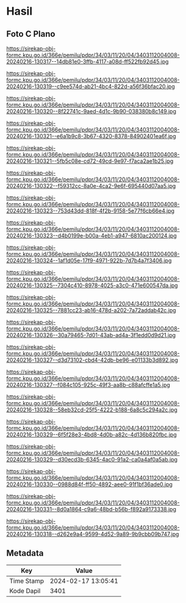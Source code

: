 # Hasil

## Foto C Plano

https://sirekap-obj-formc.kpu.go.id/366e/pemilu/pdpr/34/03/11/20/04/3403112004008-20240216-130317--14db81e0-3ffb-4117-a08d-ff522fb92d45.jpg

https://sirekap-obj-formc.kpu.go.id/366e/pemilu/pdpr/34/03/11/20/04/3403112004008-20240216-130319--c9ee574d-ab21-4bc4-822d-a56f36bfac20.jpg

https://sirekap-obj-formc.kpu.go.id/366e/pemilu/pdpr/34/03/11/20/04/3403112004008-20240216-130320--8f22741c-9aed-4d1c-9b90-038380b8c149.jpg

https://sirekap-obj-formc.kpu.go.id/366e/pemilu/pdpr/34/03/11/20/04/3403112004008-20240216-130321--e6a1b9c8-3b67-4320-8378-84902401ea6f.jpg

https://sirekap-obj-formc.kpu.go.id/366e/pemilu/pdpr/34/03/11/20/04/3403112004008-20240216-130321--5fb5c08e-cd72-49cd-9e97-f7aca2ae1b25.jpg

https://sirekap-obj-formc.kpu.go.id/366e/pemilu/pdpr/34/03/11/20/04/3403112004008-20240216-130322--f59312cc-8a0e-4ca2-9e6f-695440d07aa5.jpg

https://sirekap-obj-formc.kpu.go.id/366e/pemilu/pdpr/34/03/11/20/04/3403112004008-20240216-130323--753d43dd-818f-4f2b-9158-5e77f6cb66e4.jpg

https://sirekap-obj-formc.kpu.go.id/366e/pemilu/pdpr/34/03/11/20/04/3403112004008-20240216-130323--d4b0199e-b00a-4eb1-a947-6810ac200124.jpg

https://sirekap-obj-formc.kpu.go.id/366e/pemilu/pdpr/34/03/11/20/04/3403112004008-20240216-130324--1af1d05e-17f9-4971-922b-7d7b4a7f3406.jpg

https://sirekap-obj-formc.kpu.go.id/366e/pemilu/pdpr/34/03/11/20/04/3403112004008-20240216-130325--7304c410-8978-4025-a3c0-471e600547da.jpg

https://sirekap-obj-formc.kpu.go.id/366e/pemilu/pdpr/34/03/11/20/04/3403112004008-20240216-130325--7881cc23-ab16-478d-a202-7a72addab42c.jpg

https://sirekap-obj-formc.kpu.go.id/366e/pemilu/pdpr/34/03/11/20/04/3403112004008-20240216-130326--30a79465-7d01-43ab-ad4a-3f1edd0d9d21.jpg

https://sirekap-obj-formc.kpu.go.id/366e/pemilu/pdpr/34/03/11/20/04/3403112004008-20240216-130327--d3d73102-cbd4-42db-be96-e01133b3d892.jpg

https://sirekap-obj-formc.kpu.go.id/366e/pemilu/pdpr/34/03/11/20/04/3403112004008-20240216-130327--f084c105-925c-49f3-aa8b-c88afcffe1a5.jpg

https://sirekap-obj-formc.kpu.go.id/366e/pemilu/pdpr/34/03/11/20/04/3403112004008-20240216-130328--58eb32cd-25f5-4222-b188-6a8c5c294a2c.jpg

https://sirekap-obj-formc.kpu.go.id/366e/pemilu/pdpr/34/03/11/20/04/3403112004008-20240216-130329--6f5f28e3-4bd8-4d0b-a82c-4d136b820fbc.jpg

https://sirekap-obj-formc.kpu.go.id/366e/pemilu/pdpr/34/03/11/20/04/3403112004008-20240216-130329--d30ecd3b-6345-4ac0-91a2-ca0a4af0a5ab.jpg

https://sirekap-obj-formc.kpu.go.id/366e/pemilu/pdpr/34/03/11/20/04/3403112004008-20240216-130330--0988d84f-ff50-4892-aee0-91f1bf36ade0.jpg

https://sirekap-obj-formc.kpu.go.id/366e/pemilu/pdpr/34/03/11/20/04/3403112004008-20240216-130331--8d0a1864-c9a6-48bd-b56b-f892a9173338.jpg

https://sirekap-obj-formc.kpu.go.id/366e/pemilu/pdpr/34/03/11/20/04/3403112004008-20240216-130318--d262e9a4-9599-4d52-9a89-9b9cbb09b747.jpg


## Metadata

| Key        | Value               |
| ---------- | ------------------- |
| Time Stamp | 2024-02-17 13:05:41 |
| Kode Dapil | 3401                |



